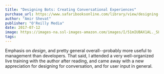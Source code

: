 ```yaml
---
title: "Designing Bots: Creating Conversational Experiences"
purchase_url: https://www.safaribooksonline.com/library/view/designing-bots-1st/9781491974810/
author: "Amir Shevat"
publisher: "O'Reilly Media"
date: 2017-07-12
image: https://images-na.ssl-images-amazon.com/images/I/51mIUBAX1AL._SL75_.jpg
tags:
---
```


Emphasis on _design_, and pretty general overall--probably more useful to management than developers. That said, I attended a very well-organized live training with the author after reading, and came away with a new appreciation for designing for conversation, and for user input in general.
